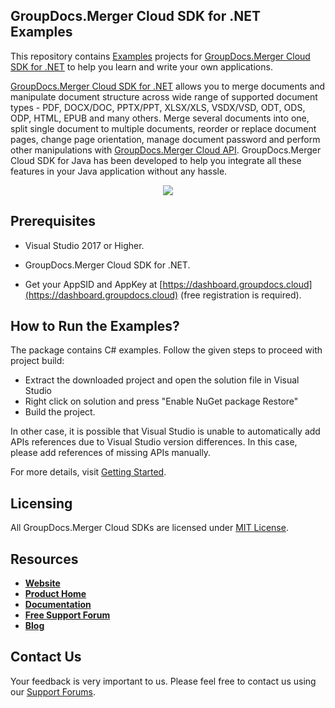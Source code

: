 ## GroupDocs.Merger Cloud SDK for .NET Examples
This repository contains [Examples](Examples) projects for [GroupDocs.Merger Cloud SDK for .NET](https://github.com/groupdocs-merger-cloud/groupdocs-merger-cloud-dotnet) to help you learn and write your own applications.


[GroupDocs.Merger Cloud SDK for .NET](https://products.groupdocs.cloud/merger/net) allows you to merge documents and manipulate document structure across wide range of supported document types - PDF, DOCX/DOC, PPTX/PPT, XLSX/XLS, VSDX/VSD, ODT, ODS, ODP, HTML, EPUB and many others. Merge several documents into one, split single document to multiple documents, reorder or replace document pages, change page orientation, manage document password and perform other manipulations with [GroupDocs.Merger Cloud API](https://products.groupdocs.cloud/merger). GroupDocs.Merger Cloud SDK for Java has been developed to help you integrate all these features in your Java application without any hassle.

<p align="center">
  <a title="Download complete GroupDocs.Merger Cloud SDK .NET Example source code" href="https://github.com/groupdocs-merger-cloud/groupdocs-merger-cloud-dotnet-samples/archive/master.zip">
	<img src="https://raw.github.com/AsposeExamples/java-examples-dashboard/master/images/downloadZip-Button-Large.png" />
  </a>
</p>

## Prerequisites

+ Visual Studio 2017 or Higher.

+ GroupDocs.Merger Cloud SDK for .NET.

+ Get your AppSID and AppKey at [https://dashboard.groupdocs.cloud](https://dashboard.groupdocs.cloud) (free registration is required).

## How to Run the Examples?

The package contains C# examples. Follow the given steps to proceed with project build:

* Extract the downloaded project and open the solution file in Visual Studio
* Right click on solution and press "Enable NuGet package Restore"
* Build the project.

In other case, it is possible that Visual Studio is unable to automatically add APIs references due to Visual Studio version differences. In this case, please add references of missing APIs manually.

For more details, visit  [Getting Started](https://docs.groupdocs.cloud/display/mergercloud/Getting+Started).

## Licensing
All GroupDocs.Merger Cloud SDKs are licensed under [MIT License](LICENSE).

## Resources
+ [**Website**](https://www.groupdocs.cloud)
+ [**Product Home**](https://products.groupdocs.cloud/merger)
+ [**Documentation**](https://docs.groupdocs.cloud/display/mergercloud/Home)
+ [**Free Support Forum**](https://forum.groupdocs.cloud/c/merger)
+ [**Blog**](https://blog.groupdocs.cloud/category/merger)

## Contact Us
Your feedback is very important to us. Please feel free to contact us using our [Support Forums](https://forum.groupdocs.cloud/c/merger).
